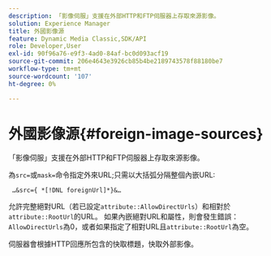 ```yaml
---
description: 「影像伺服」支援在外部HTTP和FTP伺服器上存取來源影像。
solution: Experience Manager
title: 外國影像源
feature: Dynamic Media Classic,SDK/API
role: Developer,User
exl-id: 90f96a76-e9f3-4ad0-84af-bc0d093acf19
source-git-commit: 206e4643e3926cb85b4be2189743578f88180be7
workflow-type: tm+mt
source-wordcount: '107'
ht-degree: 0%

---
```


# 外國影像源{#foreign-image-sources}

「影像伺服」支援在外部HTTP和FTP伺服器上存取來源影像。

為`src=`或`mask=`命令指定外來URL;只需以大括弧分隔整個內嵌URL:

` …&src={ *[!DNL foreignUrl]*}&…`

允許完整絕對URL（若已設定`attribute::AllowDirectUrls`）和相對於`attribute::RootUrl`的URL。 如果內嵌絕對URL和屬性，則會發生錯誤：`AllowDirectUrls`為0，或者如果指定了相對URL且`attribute::RootUrl`為空。

伺服器會根據HTTP回應所包含的快取標題，快取外部影像。

